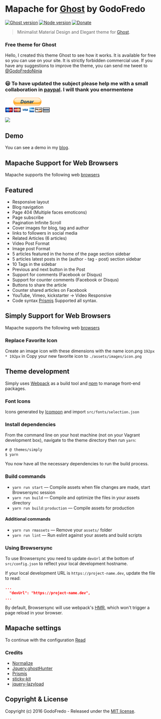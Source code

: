 # Mapache for [Ghost](https://github.com/tryghost/ghost/) by GodoFredo

[![Ghost version](https://img.shields.io/badge/Ghost-0.11.x-brightgreen.svg?style=flat-square)](https://ghost.org/)
[![Node version](https://img.shields.io/node/v/uno-zen.svg?style=flat-square)](https://nodejs.org/en/)
[![Donate](https://img.shields.io/badge/donate-paypal-blue.svg?style=flat-square)](https://bit.ly/PayPal-GodoFredoNinja)

> Minimalist Material Design and Elegant theme for [Ghost](https://github.com/tryghost/ghost/).

### Free theme for Ghost

Hello, I created this theme Ghost to see how it works. It is available for free so you can use on your site. It is strictly forbidden commercial use. If you have any suggestions to improve the theme,  you can send me tweet to [@GodoFredoNinja](http://bit.ly/tw-GodoFredoNinja)


### 😃 To have updated the subject please help me with a small collaboration in [paypal](https://bit.ly/PayPal-GodoFredoNinja). I will thank you enormentene

[![](./documentation/donate.gif)](https://bit.ly/PayPal-GodoFredoNinja)

![](./documentation/mapache-screenshot.png)


## Demo
You can see a demo in my [blog](http://bit.ly/GodoFredoNinja-Mapache).

## Mapache Support for Web Browsers
Mapache supports the following web [browsers](http://caniuse.com/#search=flexbox)

## Featured
- Responsive layout
- Blog navigation
- Page 404 (Multiple faces emoticons)
- Page subscribe
- Pagination Infinite Scroll
- Cover images for blog, tag and author
- links to followers in social media
- Related Articles (6 articles)
- Video Post Format
- Image post Format
- 5 articles featured in the home of the page section sidebar
- 5 articles latest posts in the (author - tag - post) section sidebar
- 10 Tags in the sidebar
- Previous and next button in the Post
- Support for comments (Facebook or Disqus)
- Support for counter comments (Facebook or Disqus)
- Buttons to share the article
- Counter shared articles on Facebook
- YouTube, Vimeo, kickstarter -> Video Responsive
- Code syntax [Prismjs](http://prismjs.com/index.html) Supported all syntax.


## Simply Support for Web Browsers
Mapache supports the following web [browsers](http://caniuse.com/#search=flexbox)

### Replace Favorite Icon
Create an image icon with these dimensions with the name icon.png `192px * 192px` in Copy your new favorite icon to `./assets/images/icon.png`

## Theme development

Simply uses [Webpack](https://webpack.github.io/) as a build tool and [npm](https://www.npmjs.com/) to manage front-end packages.

### Font Icons
Icons generated by [Icomoon](https://icomoon.io/app/#/select) and import  `src/fonts/selection.json`

### Install dependencies

From the command line on your host machine (not on your Vagrant development box), navigate to the theme directory then run `yarn`:

```shell
# @ themes/simply
$ yarn
```

You now have all the necessary dependencies to run the build process.

### Build commands

* `yarn run start` — Compile assets when file changes are made, start Browsersync session
* `yarn run build` — Compile and optimize the files in your assets directory
* `yarn run build:production` — Compile assets for production

#### Additional commands

* `yarn run rmassets` — Remove your `assets/` folder
* `yarn run lint` — Run eslint against your assets and build scripts

### Using Browsersync

To use Browsersync you need to update `devUrl` at the bottom of `src/config.json` to reflect your local development hostname.

If your local development URL is `https://project-name.dev`, update the file to read:
```json
...
  "devUrl": "https://project-name.dev",
...
```

By default, Browsersync will use webpack's [HMR](https://webpack.github.io/docs/hot-module-replacement.html), which won't trigger a page reload in your browser.

## Mapache settings
To continue with the configuration [Read](https://github.com/godofredoninja/Mapache/blob/master/README.md)

### Credits
- [Normalize](https://necolas.github.io/normalize.css/)
- [Jquery.ghostHunter](https://github.com/jamalneufeld/ghostHunter)
- [Prismjs](http://prismjs.com/)
- [sticky-kit](https://github.com/leafo/sticky-kit)
- [jquery-lazyload](http://www.appelsiini.net/projects/lazyload)

## Copyright & License

Copyright (c) 2016 GodoFredo - Released under the [MIT license](LICENSE).
